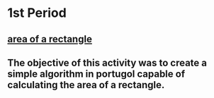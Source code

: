 # 1st Period

<div>
  <h2><a href="areaRetangulo.ALG">area of a rectangle</a><h2>
  <p>The objective of this activity was to create a simple algorithm in portugol capable of calculating the area of a rectangle.</P>
</div>

<div>
  <h2><h2>
</div>

<div>
  <h2><h2>
</div>

<div>
  <h2><h2>
</div>
